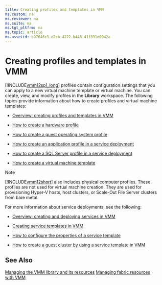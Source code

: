```yaml
---
title: Creating profiles and templates in VMM
ms.custom: na
ms.reviewer: na
ms.suite: na
ms.tgt_pltfrm: na
ms.topic: article
ms.assetid: b97646c3-e2cb-4222-b448-41f391e0942a
---
```

# Creating profiles and templates in VMM
[!INCLUDE[vmm12sp1_long](../Token/vmm12sp1_long_md.md)] profiles contain configuration settings that you can apply to a new virtual machine template or virtual machine. You can create, view, and modify profiles in the **Library** workspace. The following topics provide information about how to create profiles and virtual machine templates:

-   [Overview: creating profiles and templates in VMM](../Topic/Overview--creating-profiles-and-templates-in-VMM.md)

-   [How to create a hardware profile](../Topic/How-to-create-a-hardware-profile.md)

-   [How to create a guest operating system profile](../Topic/How-to-create-a-guest-operating-system-profile.md)

-   [How to create an application profile in a service deployment](../Topic/How-to-create-an-application-profile-in-a-service-deployment.md)

-   [How to create a SQL Server profile in a service deployment](../Topic/How-to-create-a-SQL-Server-profile-in-a-service-deployment.md)

-   [How to create a virtual machine template](../Topic/How-to-create-a-virtual-machine-template.md)

> [!NOTE]
> [!INCLUDE[vmm12short](../Token/vmm12short_md.md)] also includes physical computer profiles. These profiles are not used for virtual machine creation. They are used for provisioning Hyper\-V hosts, host clusters, or Scale\-Out File Server clusters from bare metal.

For more information about service deployments, see the following:

-   [Overview: creating and deploying services in VMM](../Topic/Overview--creating-and-deploying-services-in-VMM.md)

-   [Creating service templates in VMM](../Topic/Creating-service-templates-in-VMM.md)

-   [How to configure the properties of a service template](../Topic/How-to-configure-the-properties-of-a-service-template.md)

-   [How to create a guest cluster by using a service template in VMM](../Topic/How-to-create-a-guest-cluster-by-using-a-service-template-in-VMM.md)

## See Also
[Managing the VMM library and its resources](../Topic/Managing-the-VMM-library-and-its-resources.md)
[Managing fabric resources with VMM](../Topic/Managing-fabric-resources-with-VMM.md)

